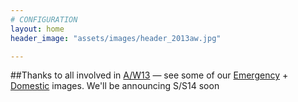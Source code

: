 ```yaml
---
# CONFIGURATION
layout: home
header_image: "assets/images/header_2013aw.jpg"

---
```

##Thanks to all involved in [A/W13](/current/2013-autumnwinter) — see some of our [Emergency](/galleries/2013-emergency) + [Domestic](/galleries/2013-domestic) images. We'll be announcing S/S14 soon
